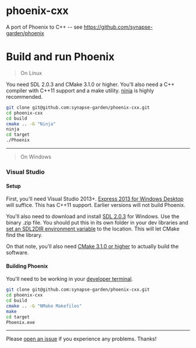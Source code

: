 # phoenix-cxx
A port of Phoenix to C++ -- see https://github.com/synapse-garden/phoenix

# Build and run Phoenix

 > On Linux

You need SDL 2.0.3 and CMake 3.1.0 or higher.  You'll also need a C++ compiler
with C++11 support and a make utility.  [ninja](https://martine.github.io/ninja/)
is highly recommended.

```bash
git clone git@github.com:synapse-garden/phoenix-cxx.git
cd phoenix-cxx
cd build
cmake .. -G "Ninja"
ninja
cd target
./Phoenix
```

---

 > On Windows

### Visual Studio

#### Setup

First, you'll need Visual Studio 2013+.  [Express 2013 for Windows Desktop](https://www.visualstudio.com/en-us/products/visual-studio-express-vs.aspx)
will suffice.  This has C++11 support.  Earlier versions will not build 
Phoenix.

You'll also need to download and install [SDL 2.0.3](https://www.libsdl.org/download-2.0.php)
for Windows.  Use the binary .zip file.  You should put this in its own 
folder in your dev libraries and [set an SDL2DIR environment variable](https://www.microsoft.com/resources/documentation/windows/xp/all/proddocs/en-us/sysdm_advancd_environmnt_addchange_variable.mspx?mfr=true)
to the location.  This will let CMake find the library.

On that note, you'll also need [CMake 3.1.0 or higher](http://www.cmake.org/download/) to actually build the software.

#### Building Phoenix

You'll need to be working in your [developer terminal](https://msdn.microsoft.com/en-us/library/ms229859(v=vs.110).aspx).

```bash
git clone git@github.com:synapse-garden/phoenix-cxx.git
cd phoenix-cxx
cd build
cmake .. -G "NMake Makefiles"
make
cd target
Phoenix.exe
```

---

Please [open an issue](https://github.com/synapse-garden/phoenix-cxx/issues/new)
if you experience any problems.  Thanks!
